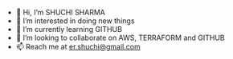 - 👋 Hi, I’m SHUCHI SHARMA
- 👀 I’m interested in doing new things
- 🌱 I’m currently learning GITHUB
- 💞️ I’m looking to collaborate on AWS, TERRAFORM and GITHUB
- 📫 Reach me at er.shuchi@gmail.com

<!---
ShuchiGit/ShuchiGit is a ✨ special ✨ repository because its `README.md` (this file) appears on your GitHub profile.
You can click the Preview link to take a look at your changes.
--->
